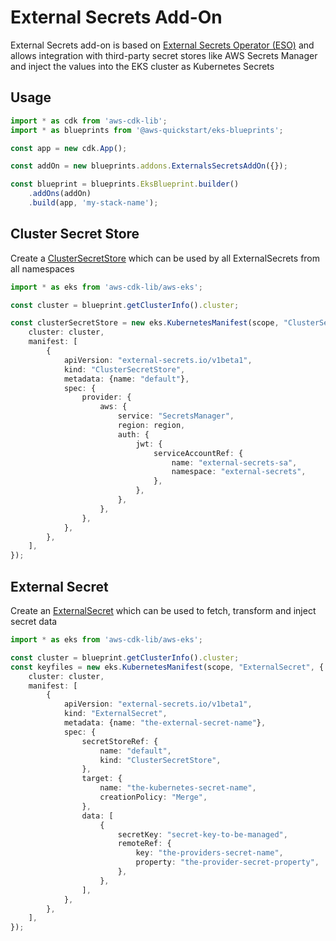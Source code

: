 # External Secrets Add-On

External Secrets add-on is based
on [External Secrets Operator (ESO)](https://github.com/external-secrets/external-secrets) and allows integration with
third-party secret stores like AWS Secrets Manager and inject the values into the EKS cluster as Kubernetes Secrets

## Usage

```typescript
import * as cdk from 'aws-cdk-lib';
import * as blueprints from '@aws-quickstart/eks-blueprints';

const app = new cdk.App();

const addOn = new blueprints.addons.ExternalsSecretsAddOn({});

const blueprint = blueprints.EksBlueprint.builder()
    .addOns(addOn)
    .build(app, 'my-stack-name');
```

## Cluster Secret Store

Create a [ClusterSecretStore](https://external-secrets.io/v0.5.9/api-clustersecretstore/) which can be used by all
ExternalSecrets from all namespaces

```typescript
import * as eks from 'aws-cdk-lib/aws-eks';

const cluster = blueprint.getClusterInfo().cluster;

const clusterSecretStore = new eks.KubernetesManifest(scope, "ClusterSecretStore", {
    cluster: cluster,
    manifest: [
        {
            apiVersion: "external-secrets.io/v1beta1",
            kind: "ClusterSecretStore",
            metadata: {name: "default"},
            spec: {
                provider: {
                    aws: {
                        service: "SecretsManager",
                        region: region,
                        auth: {
                            jwt: {
                                serviceAccountRef: {
                                    name: "external-secrets-sa",
                                    namespace: "external-secrets",
                                },
                            },
                        },
                    },
                },
            },
        },
    ],
});
```

## External Secret

Create an [ExternalSecret](https://external-secrets.io/v0.5.9/api-externalsecret/) which can be used to fetch, transform
and inject secret data

```typescript
import * as eks from 'aws-cdk-lib/aws-eks';

const cluster = blueprint.getClusterInfo().cluster;
const keyfiles = new eks.KubernetesManifest(scope, "ExternalSecret", {
    cluster: cluster,
    manifest: [
        {
            apiVersion: "external-secrets.io/v1beta1",
            kind: "ExternalSecret",
            metadata: {name: "the-external-secret-name"},
            spec: {
                secretStoreRef: {
                    name: "default",
                    kind: "ClusterSecretStore",
                },
                target: {
                    name: "the-kubernetes-secret-name",
                    creationPolicy: "Merge",
                },
                data: [
                    {
                        secretKey: "secret-key-to-be-managed",
                        remoteRef: {
                            key: "the-providers-secret-name",
                            property: "the-provider-secret-property",
                        },
                    },
                ],
            },
        },
    ],
});
```
